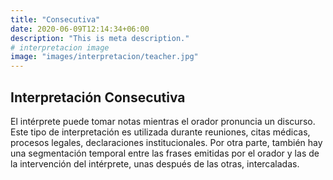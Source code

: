 ```yaml
---
title: "Consecutiva"
date: 2020-06-09T12:14:34+06:00
description: "This is meta description."
# interpretacion image
image: "images/interpretacion/teacher.jpg"
---
```


## Interpretación Consecutiva

El intérprete puede tomar notas mientras el orador pronuncia un discurso. Este tipo de interpretación es utilizada durante reuniones, citas médicas, procesos legales, declaraciones institucionales. Por otra parte, también hay una segmentación temporal entre las frases emitidas por el orador y las de la intervención del intérprete, unas después de las otras, intercaladas.